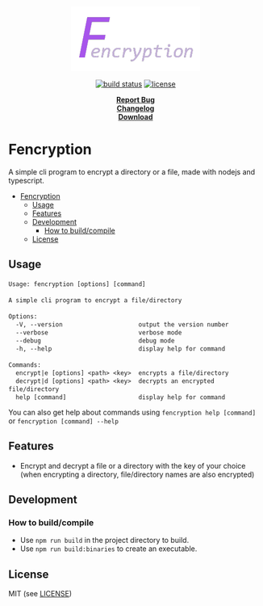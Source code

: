 <p align="center">
  <a href="#readme">
    <img src="./docs/assets/logo.png" height="auto">
  </a>

  <p align="center">
    <a href="https://github.com/valflrt/Fencryption/actions/workflows/build.yml"><img alt="build status" src="https://img.shields.io/github/workflow/status/valflrt/fencryption/build" /></a>
    <a href="./LICENSE"><img alt="license" src="https://img.shields.io/github/license/valflrt/fencryption" /></a>
  </p>

  <p align="center">
    <a href="https://github.com/valflrt/fencryption/issues/new"><b>Report Bug</b></a>
    <br />
    <a href="https://github.com/valflrt/Fencryption/blob/master/CHANGELOG.md"><b>Changelog</b></a>
    <br />
    <a href="https://github.com/valflrt/Fencryption/releases/latest"><b>Download</b></a>
  </p>
</p>

# Fencryption

A simple cli program to encrypt a directory or a file, made with nodejs and typescript.

- [Fencryption](#fencryption)
  - [Usage](#usage)
  - [Features](#features)
  - [Development](#development)
    - [How to build/compile](#how-to-buildcompile)
  - [License](#license)

## Usage

```
Usage: fencryption [options] [command]

A simple cli program to encrypt a file/directory

Options:
  -V, --version                     output the version number
  --verbose                         verbose mode
  --debug                           debug mode
  -h, --help                        display help for command

Commands:
  encrypt|e [options] <path> <key>  encrypts a file/directory
  decrypt|d [options] <path> <key>  decrypts an encrypted file/directory
  help [command]                    display help for command
```

You can also get help about commands using `fencryption help [command]` or `fencryption [command] --help`

## Features

- Encrypt and decrypt a file or a directory with the key of your choice (when encrypting a directory, file/directory names are also encrypted)

## Development

### How to build/compile

- Use `npm run build` in the project directory to build.
- Use `npm run build:binaries` to create an executable.

## License

MIT (see [LICENSE](./LICENSE))
